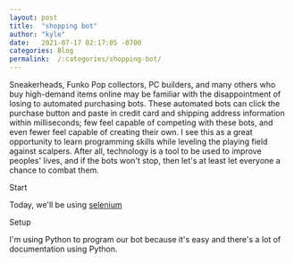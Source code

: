 ```yaml
---
layout:	post
title:	"shopping bot"
author: "kyle"
date:	2021-07-17 02:17:05 -0700
categories:	Blog
permalink:	/:categories/shopping-bot/
---
```


Sneakerheads, Funko Pop collectors, PC builders, and many others who buy high-demand items online may be familiar with the disappointment of losing to automated purchasing bots. These automated bots can click the purchase button and paste in credit card and shipping address information within milliseconds; few feel capable of competing with these bots, and even fewer feel capable of creating their own. I see this as a great opportunity to learn programming skills while leveling the playing field against scalpers. After all, technology is a tool to be used to improve peoples' lives, and if the bots won't stop, then let's at least let everyone a chance to combat them.

Start

Today, we'll be using [selenium]

Setup

I'm using Python to program our bot because it's easy and there's a lot of documentation using Python.

[selenium]: https://pypi.org/project/selenium/
[web-drivers]: https://www.selenium.dev/documentation/en/webdriver/driver_requirements/
 
